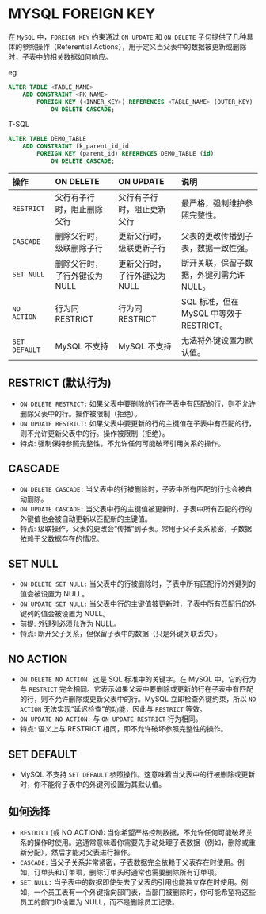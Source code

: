 # MYSQL FOREIGN KEY

在 `MySQL` 中，`FOREIGN KEY` 约束通过 `ON UPDATE` 和 `ON DELETE` 子句提供了几种具体的参照操作（Referential Actions），用于定义当父表中的数据被更新或删除时，子表中的相关数据如何响应。

eg

```sql
ALTER TABLE <TABLE_NAME>
    ADD CONSTRAINT <FK_NAME>
        FOREIGN KEY (<INNER_KEY>) REFERENCES <TABLE_NAME> (OUTER_KEY)
            ON DELETE CASCADE;
```

T-SQL

```sql
ALTER TABLE DEMO_TABLE
    ADD CONSTRAINT fk_parent_id_id
        FOREIGN KEY (parent_id) REFERENCES DEMO_TABLE (id)
            ON DELETE CASCADE;
```

| 操作          | ON DELETE                     | ON UPDATE                     | 说明                                      |
| :------------ | :---------------------------- | :---------------------------- | :---------------------------------------- |
| `RESTRICT`    | 父行有子行时，阻止删除父行    | 父行有子行时，阻止更新父行    | 最严格，强制维护参照完整性。              |
| `CASCADE`     | 删除父行时，级联删除子行      | 更新父行时，级联更新子行      | 父表的更改传播到子表，数据一致性强。      |
| `SET NULL`    | 删除父行时，子行外键设为 NULL | 更新父行时，子行外键设为 NULL | 断开关联，保留子数据，外键列需允许 NULL。 |
| `NO ACTION`   | 行为同 RESTRICT               | 行为同 RESTRICT               | SQL 标准，但在 MySQL 中等效于 RESTRICT。  |
| `SET DEFAULT` | MySQL 不支持                  | MySQL 不支持                  | 无法将外键设置为默认值。                  |

## RESTRICT (默认行为)

- `ON DELETE RESTRICT:` 如果父表中要删除的行在子表中有匹配的行，则不允许删除父表中的行。操作被限制（拒绝）。
- `ON UPDATE RESTRICT:` 如果父表中要更新的行的主键值在子表中有匹配的行，则不允许更新父表中的行。操作被限制（拒绝）。
- 特点: 强制保持参照完整性，不允许任何可能破坏引用关系的操作。

## CASCADE

- `ON DELETE CASCADE:` 当父表中的行被删除时，子表中所有匹配的行也会被自动删除。
- `ON UPDATE CASCADE:` 当父表中行的主键值被更新时，子表中所有匹配的行的外键值也会被自动更新以匹配新的主键值。
- 特点: 级联操作，父表的更改会“传播”到子表。常用于父子关系紧密，子数据依赖于父数据存在的情况。

## SET NULL

- `ON DELETE SET NULL:` 当父表中的行被删除时，子表中所有匹配行的外键列的值会被设置为 NULL。
- `ON UPDATE SET NULL:` 当父表中行的主键值被更新时，子表中所有匹配行的外键列的值会被设置为 NULL。
- 前提: 外键列必须允许为 NULL。
- 特点: 断开父子关系，但保留子表中的数据（只是外键关联丢失）。

## NO ACTION

- `ON DELETE NO ACTION:` 这是 SQL 标准中的关键字。在 MySQL 中，它的行为与 `RESTRICT` 完全相同。它表示如果父表中要删除或更新的行在子表中有匹配的行，则不允许删除或更新父表中的行。MySQL 立即检查外键约束，所以 `NO ACTION` 无法实现“延迟检查”的功能，因此与 `RESTRICT` 等效。
- `ON UPDATE NO ACTION:` 与 `ON UPDATE RESTRICT` 行为相同。
- 特点: 语义上与 RESTRICT 相同，即不允许破坏参照完整性的操作。

## SET DEFAULT

- MySQL 不支持 `SET DEFAULT` 参照操作。这意味着当父表中的行被删除或更新时，你不能将子表中的外键列设置为其默认值。

## 如何选择

- `RESTRICT` (或 NO ACTION): 当你希望严格控制数据，不允许任何可能破坏关系的操作时使用。这通常意味着你需要先手动处理子表数据（例如，删除或重新分配），然后才能对父表进行操作。
- `CASCADE:` 当父子关系非常紧密，子表数据完全依赖于父表存在时使用。例如，订单头和订单项，删除订单头时通常也需要删除所有订单项。
- `SET NULL:` 当子表中的数据即使失去了父表的引用也能独立存在时使用。例如，一个员工表有一个外键指向部门表，当部门被删除时，你可能希望将这些员工的部门ID设置为 NULL，而不是删除员工记录。
